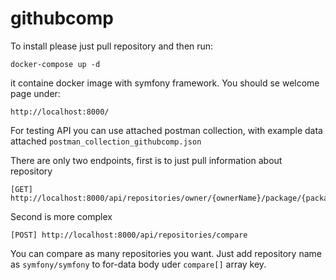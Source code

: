 # githubcomp

To install please just pull repository and then run:
```
docker-compose up -d
```
it containe docker image with symfony framework. You should se welcome page under:
```
http://localhost:8000/
```

For testing API you can use attached postman collection, with example data attached 
``
postman_collection_githubcomp.json
``

There are only two endpoints, first is to just pull information about repository
```
[GET] http://localhost:8000/api/repositories/owner/{ownerName}/package/{packageName}
```
Second is more complex
```
[POST] http://localhost:8000/api/repositories/compare
```
You can compare as many repositories you want. Just add repository name as `symfony/symfony` to for-data body uder `compare[]` array key.
